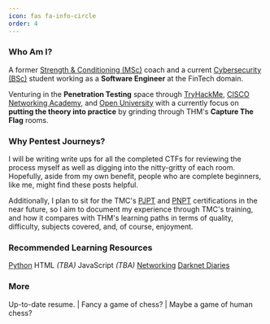 ```yaml
---
icon: fas fa-info-circle
order: 4
---
```

 <script src="https://tryhackme.com/badge/2134791"></script>

### Who Am I?

A former [Strength & Conditioning (MSc)](https://scholar.google.com/citations?user=NEcbEUYAAAAJ&hl=en) coach and a current [Cybersecurity (BSc)](https://www.open.ac.uk/courses/computing-it/degrees/bsc-cyber-security-r60) student working as a **Software Engineer** at the FinTech domain.

Venturing in the **Penetration Testing** space through [TryHackMe](https://tryhackme.com/), [CISCO Networking Academy](https://www.netacad.com/), and [Open University](https://www.open.ac.uk/) with a currently focus on **putting the theory into practice** by grinding through THM's **Capture The Flag** rooms. 

### Why Pentest Journeys?

I will be writing write ups for all the completed CTFs for reviewing the process myself as well as digging into the nitty-gritty of each room. Hopefully, aside from my own benefit, people who are complete beginners, like me, might find these posts helpful.

Additionally, I plan to sit for the TMC's [PJPT](https://certifications.tcm-sec.com/pjpt/) and [PNPT](https://certifications.tcm-sec.com/pnpt/) certifications in the near future, so I aim to document my experience through TMC's training, and how it compares with THM's learning paths in terms of quality, difficulty, subjects covered, and, of course, enjoyment.

### Recommended Learning Resources 

<i class="fa-brands fa-python"></i> [Python](https://nostarch.com/python-crash-course-3rd-edition) <i class="fa-brands fa-html5"></i> HTML *(TBA)* <i class="fa-brands fa-js"></i>
JavaScript *(TBA)* <i class="fa-solid fa-network-wired"></i> [Networking](https://skillsforall.com/career-path/cybersecurity?courseLang=en-US) <i class="fa-solid fa-headphones"></i> [Darknet Diaries](https://darknetdiaries.com/)

### More
[<i class="fa-solid fa-file"></i>](https://drive.google.com/file/d/10_o6X0mdp6ivJW7FZl-7LnuP01U0OtPI/view?usp=sharing) Up-to-date resume.  \| [<i class="fa-solid fa-chess"></i>](https://www.chess.com/member/spaniasch)  Fancy a game of chess? \| [<i class="fa-solid fa-user-ninja"></i>](https://smoothcomp.com/en/profile/101916) Maybe a game of human chess?  


<!-- 
[Python Crash Course](https://nostarch.com/pythoncrashcourse2e)
[Cisco Networking Academy](https://skillsforall.com/)
-->


